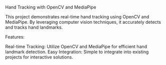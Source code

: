 Hand Tracking with OpenCV and MediaPipe

This project demonstrates real-time hand tracking using OpenCV and MediaPipe. By leveraging computer vision techniques, it accurately detects and tracks hand landmarks.

Features:

Real-time Tracking: Utilize OpenCV and MediaPipe for efficient hand landmark detection.
Easy Integration: Simple to integrate into existing projects for interactive solutions.
